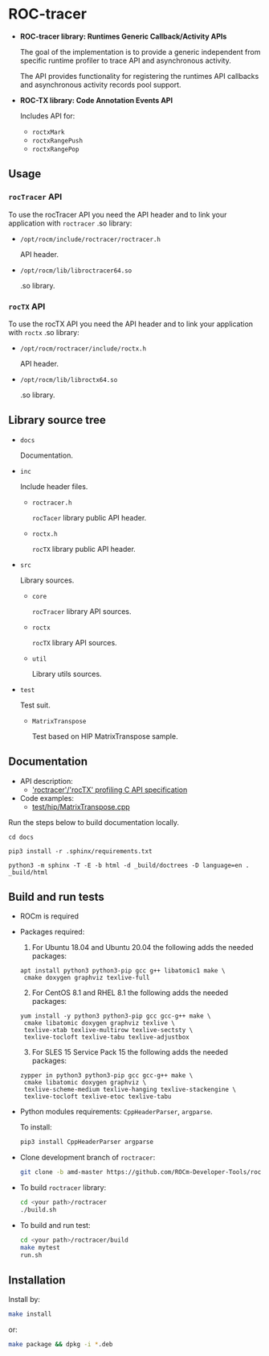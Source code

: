 # ROC-tracer

- **ROC-tracer library: Runtimes Generic Callback/Activity APIs**

  The goal of the implementation is to provide a generic independent from specific runtime profiler to trace API and asynchronous activity.

  The API provides functionality for registering the runtimes API callbacks and asynchronous activity records pool support.

- **ROC-TX library: Code Annotation Events API**

  Includes API for:

  - `roctxMark`
  - `roctxRangePush`
  - `roctxRangePop`

## Usage

### `rocTracer` API

To use the rocTracer API you need the API header and to link your application with `roctracer` .so library:

- `/opt/rocm/include/roctracer/roctracer.h`

  API header.

- `/opt/rocm/lib/libroctracer64.so`

  .so library.

### `rocTX` API

To use the rocTX API you need the API header and to link your application with `roctx` .so library:

- `/opt/rocm/roctracer/include/roctx.h`

  API header.

- `/opt/rocm/lib/libroctx64.so`

  .so library.

## Library source tree

- `docs`

  Documentation.

- `inc`

  Include header files.

  - `roctracer.h`

    `rocTacer` library public API header.

  - `roctx.h`
  
    `rocTX` library public API header.

- `src`
  
  Library sources.

  - `core`

    `rocTracer` library API sources.

  - `roctx`

    `rocTX` library API sources.

  - `util`

    Library utils sources.

- `test`

  Test suit.

  - `MatrixTranspose`

    Test based on HIP MatrixTranspose sample.

## Documentation

- API description:
  - ['roctracer'/'rocTX' profiling C API specification](docs/roctracer_spec.md)
- Code examples:
  - [test/hip/MatrixTranspose.cpp](test/hip/MatrixTranspose.cpp)

Run the steps below to build documentation locally.

```
cd docs

pip3 install -r .sphinx/requirements.txt

python3 -m sphinx -T -E -b html -d _build/doctrees -D language=en . _build/html
```

## Build and run tests

- ROCm is required

- Packages required:

  1. For Ubuntu 18.04 and Ubuntu 20.04 the following adds the needed packages:

   ````shell
   apt install python3 python3-pip gcc g++ libatomic1 make \
    cmake doxygen graphviz texlive-full
   ````

  2. For CentOS 8.1 and RHEL 8.1 the following adds the needed packages:

   ````shell
   yum install -y python3 python3-pip gcc gcc-g++ make \
    cmake libatomic doxygen graphviz texlive \
    texlive-xtab texlive-multirow texlive-sectsty \
    texlive-tocloft texlive-tabu texlive-adjustbox
   ````

  3. For SLES 15 Service Pack 15 the following adds the needed packages:

   ````shell
   zypper in python3 python3-pip gcc gcc-g++ make \
    cmake libatomic doxygen graphviz \
    texlive-scheme-medium texlive-hanging texlive-stackengine \
    texlive-tocloft texlive-etoc texlive-tabu
   ````

- Python modules requirements: `CppHeaderParser`, `argparse`.

  To install:

  ```sh
  pip3 install CppHeaderParser argparse
  ```

- Clone development branch of `roctracer`:

  ```sh
  git clone -b amd-master https://github.com/ROCm-Developer-Tools/roctracer
  ```

- To build `roctracer` library:

   ```sh
   cd <your path>/roctracer
   ./build.sh
   ```

- To build and run test:

  ```sh
  cd <your path>/roctracer/build
  make mytest
  run.sh
  ```

## Installation

Install by:

  ```sh
  make install
  ```

  or:

  ```sh
  make package && dpkg -i *.deb
  ```
